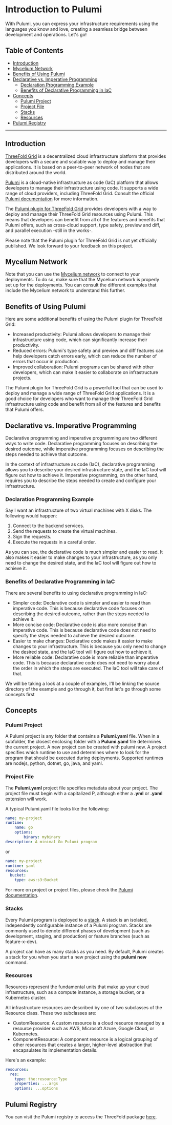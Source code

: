 <h1>Introduction to Pulumi</h1>

With Pulumi, you can express your infrastructure requirements using the languages you know and love, creating a seamless bridge between development and operations. Let's go!

<h2>Table of Contents</h2>

- [Introduction](#introduction)
- [Mycelium Network](#mycelium-network)
- [Benefits of Using Pulumi](#benefits-of-using-pulumi)
- [Declarative vs. Imperative Programming](#declarative-vs-imperative-programming)
  - [Declaration Programming Example](#declaration-programming-example)
  - [Benefits of Declarative Programming in IaC](#benefits-of-declarative-programming-in-iac)
- [Concepts](#concepts)
  - [Pulumi Project](#pulumi-project)
  - [Project File](#project-file)
  - [Stacks](#stacks)
  - [Resources](#resources)
- [Pulumi Registry](#pulumi-registry)

***

## Introduction

[ThreeFold Grid](https://threefold.io) is a decentralized cloud infrastructure platform that provides developers with a secure and scalable way to deploy and manage their applications. It is based on a peer-to-peer network of nodes that are distributed around the world.

[Pulumi](https://www.pulumi.com/) is a cloud-native infrastructure as code (IaC) platform that allows developers to manage their infrastructure using code. It supports a wide range of cloud providers, including ThreeFold Grid. Consult the official [Pulumi documentation](https://www.pulumi.com/docs/) for more information.

The [Pulumi plugin for ThreeFold Grid](https://github.com/threefoldtech/pulumi-provider-grid) provides developers with a way to deploy and manage their ThreeFold Grid resources using Pulumi. This means that developers can benefit from all of the features and benefits that Pulumi offers, such as cross-cloud support, type safety, preview and diff, and parallel execution -still in the works-.

Please note that the Pulumi plugin for ThreeFold Grid is not yet officially published. We look forward to your feedback on this project.

## Mycelium Network

Note that you can use the [Mycelium network](../mycelium/mycelium_toc.md) to connect to your deployments. To do so, make sure that the Mycelium network is properly set up for the deployments. You can consult the different examples that include the Mycelium network to understand this further.

## Benefits of Using Pulumi

Here are some additional benefits of using the Pulumi plugin for ThreeFold Grid:

- Increased productivity: Pulumi allows developers to manage their infrastructure using code, which can significantly increase their productivity.
- Reduced errors: Pulumi's type safety and preview and diff features can help developers catch errors early, which can reduce the number of errors that occur in production.
- Improved collaboration: Pulumi programs can be shared with other developers, which can make it easier to collaborate on infrastructure projects.

The Pulumi plugin for ThreeFold Grid is a powerful tool that can be used to deploy and manage a wide range of ThreeFold Grid applications. It is a good choice for developers who want to manage their ThreeFold Grid infrastructure using code and benefit from all of the features and benefits that Pulumi offers.

## Declarative vs. Imperative Programming

Declarative programming and imperative programming are two different ways to write code. Declarative programming focuses on describing the desired outcome, while imperative programming focuses on describing the steps needed to achieve that outcome.

In the context of infrastructure as code (IaC), declarative programming allows you to describe your desired infrastructure state, and the IaC tool will figure out how to achieve it. Imperative programming, on the other hand, requires you to describe the steps needed to create and configure your infrastructure.

### Declaration Programming Example

Say I want an infrastructure of two virtual machines with X disks. The following would happen:

1. Connect to the backend services.
2. Send the requests to create the virtual machines.
3. Sign the requests.
4. Execute the requests in a careful order.

As you can see, the declarative code is much simpler and easier to read. It also makes it easier to make changes to your infrastructure, as you only need to change the desired state, and the IaC tool will figure out how to achieve it.

### Benefits of Declarative Programming in IaC

There are several benefits to using declarative programming in IaC:

- Simpler code: Declarative code is simpler and easier to read than imperative code. This is because declarative code focuses on describing the desired outcome, rather than the steps needed to achieve it.
- More concise code: Declarative code is also more concise than imperative code. This is because declarative code does not need to specify the steps needed to achieve the desired outcome.
- Easier to make changes: Declarative code makes it easier to make changes to your infrastructure. This is because you only need to change the desired state, and the IaC tool will figure out how to achieve it.
- More reliable code: Declarative code is more reliable than imperative code. This is because declarative code does not need to worry about the order in which the steps are executed. The IaC tool will take care of that.

We will be taking a look at a couple of examples, I'll be linking the source directory of the example and go through it, but first let's go through some concepts first

## Concepts

### Pulumi Project

A Pulumi project is any folder that contains a **Pulumi.yaml** file. When in a subfolder, the closest enclosing folder with a **Pulumi.yaml** file determines the current project. A new project can be created with pulumi new. A project specifies which runtime to use and determines where to look for the program that should be executed during deployments. Supported runtimes are nodejs, python, dotnet, go, java, and yaml.

### Project File

The **Pulumi.yaml** project file specifies metadata about your project. The project file must begin with a capitalized P, although either a **.yml** or **.yaml** extension will work.

A typical Pulumi.yaml file looks like the following:

```yaml
name: my-project
runtime:
    name: go
    options:
        binary: mybinary
description: A minimal Go Pulumi program
```

or

```yaml
name: my-project
runtime: yaml
resources:
  bucket:
    type: aws:s3:Bucket

```

For more on project or project files, please check the [Pulumi documentation](https://www.pulumi.com/docs/concepts/projects/).

### Stacks

Every Pulumi program is deployed to a [stack](https://www.pulumi.com/docs/concepts/stack/). A stack is an isolated, independently configurable instance of a Pulumi program. Stacks are commonly used to denote different phases of development (such as development, staging, and production) or feature branches (such as feature-x-dev).

A project can have as many stacks as you need. By default, Pulumi creates a stack for you when you start a new project using the **pulumi new** command.

### Resources

Resources represent the fundamental units that make up your cloud infrastructure, such as a compute instance, a storage bucket, or a Kubernetes cluster.

All infrastructure resources are described by one of two subclasses of the Resource class. These two subclasses are:

- CustomResource: A custom resource is a cloud resource managed by a resource provider such as AWS, Microsoft Azure, Google Cloud, or Kubernetes.
- ComponentResource: A component resource is a logical grouping of other resources that creates a larger, higher-level abstraction that encapsulates its implementation details.

Here's an example:

```yaml
resources:
  res:
    type: the:resource:Type
    properties: ...args
    options: ...options
```

## Pulumi Registry

You can visit the Pulumi registry to access the ThreeFold package [here](https://www.pulumi.com/registry/packages/threefold/).